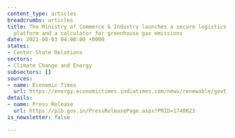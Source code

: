 ```yaml
---
content_type: articles
breadcrumbs: articles
title: The Ministry of Commerce & Industry launches a secure logistics document exchange
  platform and a calculator for greenhouse gas emissions
date: 2021-08-03 04:00:00 +0000
states:
- Center-State Relations
sectors:
- Climate Change and Energy
subsectors: []
sources:
- name: Economic Times
  url: https://energy.economictimes.indiatimes.com/news/renewable/govt-launches-secured-logistics-document-exchange-platform/84846749
details:
- name: Press Release
  url: https://pib.gov.in/PressReleasePage.aspx?PRID=1740023
is_newsletter: false

---
```

